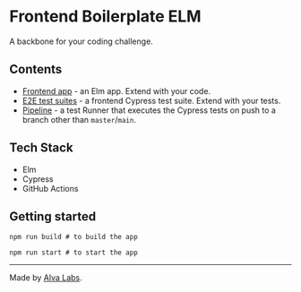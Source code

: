 # Frontend Boilerplate ELM

A backbone for your coding challenge.

## Contents

- [Frontend app](src) - an Elm app. Extend with your code.
- [E2E test suites](cypress/integration) - a frontend Cypress test suite. Extend with your tests.
- [Pipeline](.github/workflows/tests.yml) - a test Runner that executes the Cypress tests on push to a branch other than `master`/`main`.

## Tech Stack

- Elm
- Cypress
- GitHub Actions

## Getting started

```
npm run build # to build the app

npm run start # to start the app
```

---

Made by [Alva Labs](https://www.alvalabs.io/).


